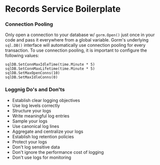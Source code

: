 # Records Service Boilerplate

### Connection Pooling
Only open a connection to your database w/ `gorm.Open()` just once in your code and pass it everywhere from a global variable. Gorm's underlying `sql.DB()` interface will automatically use connection pooling for every transaction. To use connection pooling, it is important to configure the following values:

```
sqlDB.SetConnMaxIdleTime(time.Minute * 5)
sqlDB.SetConnMaxLifetime(time.Minute * 5)
sqlDB.SetMaxOpenConns(10)
sqlDB.SetMaxIdleConns(0)
```

### Loggnig Do's and Don'ts

- Establish clear logging objectives
- Use log levels correctly
- Structure your logs
- Write meaningful log entries
- Sample your logs
- Use canonical log lines
- Aggregate and centralize your logs
- Establish log retention policies
- Protect your logs
- Don't log sensitive data
- Don't ignore the performance cost of logging
- Don't use logs for monitoring